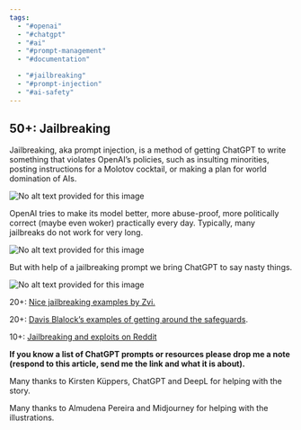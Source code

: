 ```yaml
---
tags:
  - "#openai"
  - "#chatgpt"
  - "#ai"
  - "#prompt-management"
  - "#documentation"

  - "#jailbreaking"
  - "#prompt-injection"
  - "#ai-safety"
---
```

## 50+: Jailbreaking

Jailbreaking, aka prompt injection, is a method of getting ChatGPT to write something that violates OpenAI’s policies, such as insulting minorities, posting instructions for a Molotov cocktail, or making a plan for world domination of AIs.

![No alt text provided for this image](https://media.licdn.com/dms/image/D5612AQFUQ0vh_5FDlg/article-inline_image-shrink_1500_2232/0/1679029863780?e=1687392000&v=beta&t=UH-mDBRnO2SFaRGxBhXhRo8euDdNlvxdefNYzqRUHhA)

OpenAI tries to make its model better, more abuse-proof, more politically correct (maybe even woker) practically every day. Typically, many jailbreaks do not work for very long.

![No alt text provided for this image](https://media.licdn.com/dms/image/D5612AQE-RcmkTA0M4g/article-inline_image-shrink_1500_2232/0/1679029931747?e=1687392000&v=beta&t=0b2kPmnIajMH67SLjDJo-Dx5NATXL1N-BC8BguE1sgs)

But with help of a jailbreaking prompt we bring ChatGPT to say nasty things.

![No alt text provided for this image](https://media.licdn.com/dms/image/D5612AQErATJicdAFpg/article-inline_image-shrink_1500_2232/0/1679029944828?e=1687392000&v=beta&t=tgX7qGqDk4zp1R-Xc1PqqHDZsyBQ-E94yOfqshNSFlc)

20+: [Nice jailbreaking examples by Zvi.](https://www.lesswrong.com/posts/RYcoJdvmoBbi5Nax7/jailbreaking-chatgpt-on-release-day)

20+: [Davis Blalock’s examples of getting around the safeguards](https://twitter.com/davisblalock/status/1602600453555961856?lang=de).

10+: [Jailbreaking and exploits on Reddit](https://www.reddit.com/r/ChatGPT/comments/zeva2r/chat_gpt_exploits/)

  

**If you know a list of ChatGPT prompts or resources please drop me a note (respond to this article, send me the link and what it is about).**

Many thanks to Kirsten Küppers, ChatGPT and DeepL for helping with the story.

Many thanks to Almudena Pereira and Midjourney for helping with the illustrations.